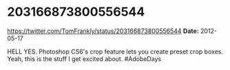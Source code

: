 # 203166873800556544
https://twitter.com/TomFrankly/status/203166873800556544
**Date:** 2012-05-17

HELL YES. Photoshop CS6's crop feature lets you create preset crop boxes. Yeah, this is the stuff I get excited about. #AdobeDays
